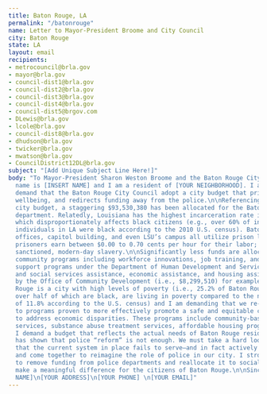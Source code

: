 ```yaml
---
title: Baton Rouge, LA
permalink: "/batonrouge"
name: Letter to Mayor-President Broome and City Council
city: Baton Rouge
state: LA
layout: email
recipients:
- metrocouncil@brla.gov
- mayor@brla.gov
- council-dist1@brla.gov
- council-dist2@brla.gov
- council-dist3@brla.gov
- council-dist4@brla.gov
- council-dist5@brgov.com
- DLewis@brla.gov
- lcole@brla.gov
- council-dist8@brla.gov
- dhudson@brla.gov
- twicker@brla.gov
- mwatson@brla.gov
- CouncilDistrict12DL@brla.gov
subject: "[Add Unique Subject Line Here!]"
body: "To Mayor-President Sharon Weston Broome and the Baton Rouge City Council:\n\nMy
  name is [INSERT NAME] and I am a resident of [YOUR NEIGHBORHOOD]. I am writing to
  demand that the Baton Rouge City Council adopt a city budget that prioritizes community
  wellbeing, and redirects funding away from the police.\n\nReferencing the most recent
  city budget, a staggering $93,530,380 has been allocated for the Baton Rouge police
  department. Relatedly, Louisiana has the highest incarceration rate in the nation,
  which disproportionately affects black citizens (e.g., over 60% of incarcerated
  individuals in LA were black according to the 2010 U.S. census). Baton Rouge’s state
  offices, capitol building, and even LSU’s campus all utilize prison labor, where
  prisoners earn between $0.00 to 0.70 cents per hour for their labor; this is state
  sanctioned, modern-day slavery.\n\nSignificantly less funds are allocated for vital
  community programs including workforce innovations, job training, and employment
  support programs under the Department of Human Development and Services (e.g., $736,520)
  and social services assistance, economic assistance, and housing assistance provided
  by the Office of Community Development (i.e., $8,299,510) for example.\n\nBaton
  Rouge is a city with high levels of poverty (i.e., 25.2% of Baton Rouge residents,
  over half of which are black, are living in poverty compared to the national average
  of 11.8% according to the U.S. census) and I am demanding that we re-allocate funds
  to programs proven to more effectively promote a safe and equitable community and
  to address economic disparities. These programs include community-based mental health
  services, substance abuse treatment services, affordable housing programs, and more.
  I demand a budget that reflects the actual needs of Baton Rouge residents.\n\nHistory
  has shown that police “reform” is not enough. We must take a hard look at the ways
  that the current system in place fails to serve–and in fact actively harms–our community,
  and come together to reimagine the role of police in our city. I strongly urge you
  to remove funding from police departments and reallocate it to social services that
  make a meaningful difference for the citizens of Baton Rouge.\n\nSincerely,\n[YOUR
  NAME]\n[YOUR ADDRESS]\n[YOUR PHONE] \n[YOUR EMAIL]"
---
```


